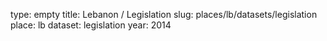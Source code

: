 type: empty
title: Lebanon / Legislation
slug: places/lb/datasets/legislation
place: lb
dataset: legislation
year: 2014
